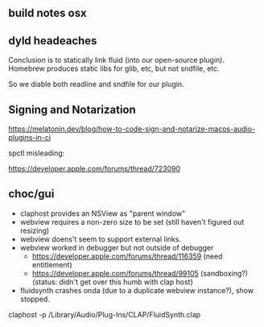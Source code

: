## build notes osx

## dyld headeaches

Conclusion is to statically link fluid (into our open-source plugin).
Homebrew produces static libs for glib, etc, but not sndfile, etc.

So we diable both readline and sndfile for our plugin.

## Signing and Notarization

https://melatonin.dev/blog/how-to-code-sign-and-notarize-macos-audio-plugins-in-ci

spctl misleading:

https://developer.apple.com/forums/thread/723090


## choc/gui 

* claphost provides an NSView as "parent window"
* webview requires a non-zero size to be set (still haven't figured out resizing)
* webview doens't seem to support external links.
* webview worked in debugger but not outside of debugger
    * https://developer.apple.com/forums/thread/116359  (need entitlement)
    * https://developer.apple.com/forums/thread/99105 (sandboxing?)
    (status: didn't get over this humb with clap host)
* fluidsynth crashes onda (due to a duplicate webview instance?), show stopped.

claphost -p /Library/Audio/Plug-Ins/CLAP/FluidSynth.clap 


